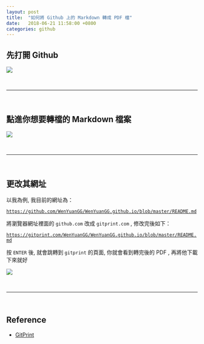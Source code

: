 ```yaml
---
layout: post
title:  "如何將 Github 上的 Markdown 轉成 PDF 檔"
date:   2018-06-21 11:58:00 +0800
categories: github
---
```


## 先打開 Github

![](https://i.imgur.com/OE1rlBy.png)

<br/>

---

<br/>

## 點進你想要轉檔的 Markdown 檔案

![](https://i.imgur.com/X5q2Qsq.png)

<br/>

---

<br/>

## 更改其網址

以我為例, 我目前的網址為：

[`https://github.com/WenYuanGG/WenYuanGG.github.io/blob/master/README.md`](https://github.com/WenYuanGG/WenYuanGG.github.io/blob/master/README.md)

將瀏覽器網址裡面的 `github.com` 改成 `gitprint.com` , 修改完後如下：

[`https://gitprint.com/WenYuanGG/WenYuanGG.github.io/blob/master/README.md`](https://gitprint.com/WenYuanGG/WenYuanGG.github.io/blob/master/README.md)

按 `ENTER` 後, 就會跳轉到 `gitprint` 的頁面, 你就會看到轉完後的 PDF , 再將他下載下來就好

![](https://i.imgur.com/PyKhBGR.png)

<br/>

---

<br/>

## Reference

- [GitPrint](https://gitprint.com/)
